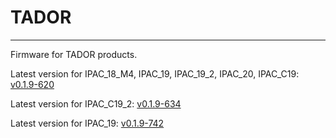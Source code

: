 # TADOR
---

Firmware for TADOR products.

Latest version for IPAC_18_M4, IPAC_19, IPAC_19_2, IPAC_20, IPAC_C19: [v0.1.9-620](https://github.com/surixArg/tador/tree/main/v0.1.9-620)

Latest version for IPAC_C19_2: [v0.1.9-634](https://github.com/surixArg/tador/tree/main/v0.1.9-634)

Latest version for IPAC_19: [v0.1.9-742](https://github.com/surixArg/tador/tree/main/v0.1.9-742)
